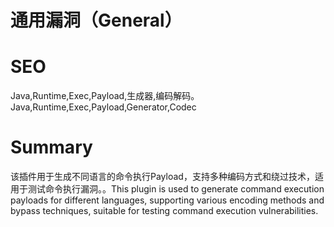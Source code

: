 # 通用漏洞（General）
# SEO
Java,Runtime,Exec,Payload,生成器,编码解码。Java,Runtime,Exec,Payload,Generator,Codec
# Summary
该插件用于生成不同语言的命令执行Payload，支持多种编码方式和绕过技术，适用于测试命令执行漏洞。。This plugin is used to generate command execution payloads for different languages, supporting various encoding methods and bypass techniques, suitable for testing command execution vulnerabilities.
